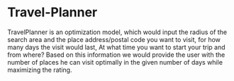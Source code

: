 # Travel-Planner
TravelPlanner is an optimization model, which would input the radius of the search area and the place address/postal code you want to visit, for how many days the visit would last, At what time you want to start your trip and from where? Based on this information we would provide the user with the number of places he can visit optimally in the given number of days while maximizing the rating.
